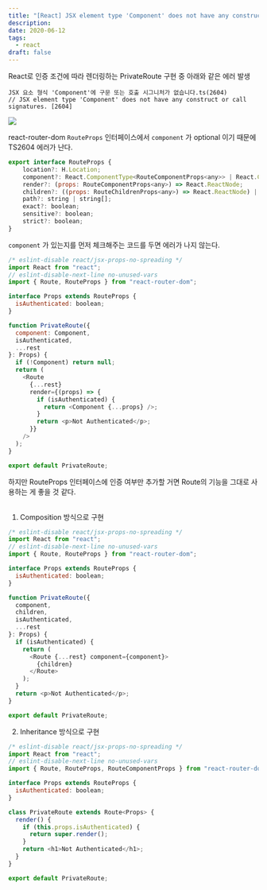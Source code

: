 ```yaml
---
title: "[React] JSX element type 'Component' does not have any construct or call signatures"
description: 
date: 2020-06-12
tags:
  - react
draft: false
---
```

React로 인증 조건에 따라 렌더링하는 PrivateRoute 구현 중 아래와 같은 에러 발생

```
JSX 요소 형식 'Component'에 구문 또는 호출 시그니처가 없습니다.ts(2604)
// JSX element type 'Component' does not have any construct or call signatures. [2604]
```

![](https://blog.kakaocdn.net/dn/cvWJlf/btqENAvKsnn/j4x9To2rN14zoDcODyqqd0/img.png)

react-router-dom `RouteProps` 인터페이스에서 `component` 가 optional 이기 때문에 TS2604 에러가 난다.

```js
export interface RouteProps {
    location?: H.Location;
    component?: React.ComponentType<RouteComponentProps<any>> | React.ComponentType<any>;
    render?: (props: RouteComponentProps<any>) => React.ReactNode;
    children?: ((props: RouteChildrenProps<any>) => React.ReactNode) | React.ReactNode;
    path?: string | string[];
    exact?: boolean;
    sensitive?: boolean;
    strict?: boolean;
}
```

`component` 가 있는지를 먼저 체크해주는 코드를 두면 에러가 나지 않는다.

```js
/* eslint-disable react/jsx-props-no-spreading */
import React from "react";
// eslint-disable-next-line no-unused-vars
import { Route, RouteProps } from "react-router-dom";

interface Props extends RouteProps {
  isAuthenticated: boolean;
}

function PrivateRoute({
  component: Component,
  isAuthenticated,
  ...rest
}: Props) {
  if (!Component) return null;
  return (
    <Route
      {...rest}
      render={(props) => {
        if (isAuthenticated) {
          return <Component {...props} />;
        }
        return <p>Not Authenticated</p>;
      }}
    />
  );
}

export default PrivateRoute;
```

하지만 RouteProps 인터페이스에 인증 여부만 추가할 거면 Route의 기능을 그대로 사용하는 게 좋을 것 같다.  
   
1. Composition 방식으로 구현

```js
/* eslint-disable react/jsx-props-no-spreading */
import React from "react";
// eslint-disable-next-line no-unused-vars
import { Route, RouteProps } from "react-router-dom";

interface Props extends RouteProps {
  isAuthenticated: boolean;
}

function PrivateRoute({
  component,
  children,
  isAuthenticated,
  ...rest
}: Props) {
  if (isAuthenticated) {
    return (
      <Route {...rest} component={component}>
        {children}
      </Route>
    );
  }
  return <p>Not Authenticated</p>;
}

export default PrivateRoute;
```

2. Inheritance 방식으로 구현

```js
/* eslint-disable react/jsx-props-no-spreading */
import React from "react";
// eslint-disable-next-line no-unused-vars
import { Route, RouteProps, RouteComponentProps } from "react-router-dom";

interface Props extends RouteProps {
  isAuthenticated: boolean;
}

class PrivateRoute extends Route<Props> {
  render() {
    if (this.props.isAuthenticated) {
      return super.render();
    }
    return <h1>Not Authenticated</h1>;
  }
}

export default PrivateRoute;
```

